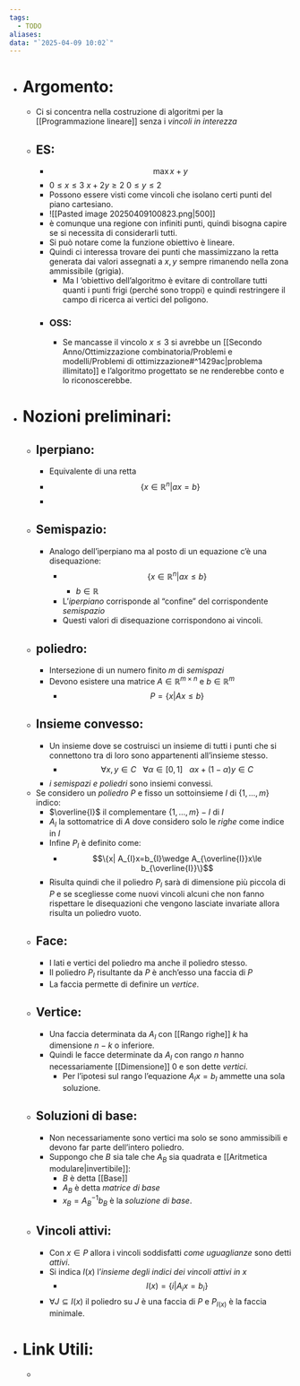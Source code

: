 ```yaml
---
tags:
  - TODO
aliases: 
data: "`2025-04-09 10:02`"
---
```

- # Argomento:
	-  Ci si concentra nella costruzione di algoritmi per la [[Programmazione lineare]] senza i _vincoli in interezza_
	- ## ES:
		- $$\max {x+y}$$ 
		- $0 \le x\le 3$    $x+2y \ge 2$   $0\le y\le 2$
		- Possono essere visti come vincoli che isolano certi punti del piano cartesiano.
		- ![[Pasted image 20250409100823.png|500]]
		- è comunque una regione con infiniti punti, quindi bisogna capire se si necessita di considerarli tutti.
		- Si può notare come la funzione obiettivo è lineare.
		- Quindi ci interessa trovare dei punti che massimizzano la retta generata dai valori assegnati a $x,y$ sempre rimanendo nella zona ammissibile (grigia).
			- Ma l ‘obiettivo dell’algoritmo è evitare di controllare tutti quanti i punti frigi (perché sono troppi) e quindi restringere il campo di ricerca ai vertici del poligono.
		- ### OSS:
			- Se mancasse il vincolo $x\le 3$ si avrebbe un [[Secondo Anno/Ottimizzazione combinatoria/Problemi e modelli/Problemi di ottimizzazione#^1429ac|problema illimitato]] e l’algoritmo progettato se ne renderebbe conto e lo riconoscerebbe. 
- # Nozioni preliminari:
	- ## Iperpiano:
		- Equivalente di una retta 
		- $$\{x\in \mathbb{R}^{n}|ax=b\}$$
		- 
	- ## Semispazio:
		- Analogo dell’iperpiano ma al posto di un equazione c’è una disequazione:
			- $$\{x\in \mathbb{R}^{n}|ax\le b\}$$
				- $b\in \mathbb{R}$
			- L’_iperpiano_ corrisponde al “confine” del corrispondente _semispazio_
			- Questi valori di disequazione corrispondono ai vincoli.
	- ## poliedro:
		- Intersezione di un numero finito $m$ di _semispazi_
		- Devono esistere una matrice $A\in \mathbb{R}^{m \times n}$ e $b\in \mathbb{R}^{m}$
			- $$P=\{x|Ax\le b\}$$
	- ## Insieme convesso:
		- Un insieme dove se costruisci un insieme di tutti i punti che si connettono tra di loro sono appartenenti all’insieme stesso.
			- $$\forall x,y \in C\ \ \ \forall \alpha \in [0,1]\ \ \ \alpha x+(1-\alpha)y\in C$$
		- _i semispazi e poliedri_ sono insiemi convessi.
	- Se considero un _poliedro_ $P$ e fisso un sottoinsieme $I$ di $\{1,...,m\}$ indico:
		- $\overline{I}$ il complementare $\{1,...,m\}-I$ di $I$
		- $A_{I}$ la sottomatrice di $A$ dove considero solo le _righe_ come indice in $I$
		- Infine $P_{I}$ è definito come:
			- $$\{x| A_{I}x=b_{I}\wedge A_{\overline{I}}x\le b_{\overline{I}}\}$$
		- Risulta quindi che il poliedro $P_{I}$ sarà di dimensione più piccola di $P$ e se scegliesse come nuovi vincoli alcuni che non fanno rispettare le disequazioni che vengono lasciate invariate allora risulta un poliedro vuoto.
	- ## Face:
		- I lati e vertici del poliedro ma anche il poliedro stesso.
		- Il poliedro $P_{I}$ risultante da $P$ è anch’esso una faccia di $P$
		- La faccia permette di definire un _vertice_.
	- ## Vertice:
		- Una faccia determinata da $A_{I}$ con [[Rango righe]] $k$ ha dimensione $n-k$ o inferiore.
		- Quindi le facce determinate da $A_{I}$ con rango $n$ hanno necessariamente [[Dimensione]] 0 e son dette _vertici_.
			- Per l’ipotesi sul rango l’equazione $A_{I}x=b_{I}$ ammette una sola soluzione.
	- ## Soluzioni di base:
		- Non necessariamente sono vertici ma solo se sono ammissibili e devono far parte dell’intero poliedro.
		- Suppongo che $B$ sia tale che $A_{B}$ sia quadrata e [[Aritmetica modulare|invertibile]]:
			- $B$ è detta [[Base]]
			- $A_{B}$ è detta _matrice di base_
			- $x_{B}=A^{-1}_{B}b_{B}$ è la _soluzione di base_.
	- ## Vincoli attivi:
		- Con $x\in P$ allora i vincoli soddisfatti _come uguaglianze_ sono detti _attivi_.
		- Si indica $I(x)$ l’_insieme degli indici dei vincoli attivi in $x$_
			- $$I(x)=\{i|A_{i}x=b_{i}\}$$
		- $\forall J\subseteq I(x)$ il poliedro su $J$ è una faccia di $P$ e $P_{I(x)}$ è la faccia minimale.
- # Link Utili:
	- 